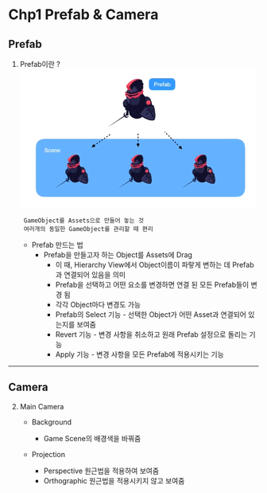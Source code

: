 ﻿# Chp1 Prefab & Camera

## Prefab

1. Prefab이란 ?
	![Prefab](images/Prefab.png)
	
	 	GameObject를 Assets으로 만들어 놓는 것 
		여러개의 동일한 GameObject를 관리할 때 편리

	* Prefab 만드는 법
		* Prefab을 만들고자 하는 Object를 Assets에 Drag
			* 이 때, Hierarchy View에서 Object이름이 파랗게 변하는 데 Prefab과 연결되어 있음을 의미
			* Prefab을 선택하고 어떤 요소를 변경하면 연결 된 모든 Prefab들이 변경 됨 
			* 각각 Object마다 변경도 가능
			* Prefab의 Select 기능 - 선택한 Object가 어떤 Asset과 연결되어 있는지를 보여줌
			* Revert 기능 - 변경 사항을 취소하고 원래 Prefab 설정으로 돌리는 기능
			* Apply 기능 - 변경 사항을 모든 Prefab에 적용시키는 기능

<hr/>

## Camera

2. Main Camera

	* Background
		* Game Scene의 배경색을 바꿔줌 

	* Projection
		* Perspective
			 원근법을 적용하여 보여줌 
		* Orthographic 
			 원근법을 적용시키지 않고 보여줌
